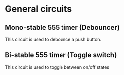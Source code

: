 # General circuits

## Mono-stable 555 timer (Debouncer)

This circuit is used to debounce a push button.

## Bi-stable 555 timer (Toggle switch)

This circuit is used to toggle between on/off states

